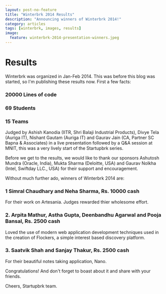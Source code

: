 ```yaml
---
layout: post-no-feature
title: "Winterbrk 2014 Results"
description: "Announcing winners of Winterbrk 2014!"
category: articles
tags: [winterbrk, images, results]
image:
  feature: winterbrk-2014-presentation-winners.jpeg
---
```


# Results

Winterbrk was organized in Jan-Feb 2014. This was before this blog was started, so I'm publishing these results now. First a few facts:

### 20000 Lines of code

### 69 Students

### 15 Teams

Judged by Ashish Kanodia (IITR, Shri Balaji Industrial Products), Divye Tela (Auriga IT), Nishant Gautam (Auriga IT) and Gaurav Jain (CA, Partner SC Bapna & Associates) in a live presentation followed by a Q&A session at MNIT, this was a very lively start of the Startupbrk series.

Before we get to the results, we would like to thank our sponsors Ashutosh Mundra (Oracle, India), Mukta Sharma (Deloitte, USA) and Gaurav Nolkha (Intel, Swiftday LLC., USA) for their support and encouragement.

Without much further ado, winners of Winterbrk 2014 are:

### 1 Simral Chaudhary and Neha Sharma, Rs. 10000 cash
For their work on Artesania. Judges rewarded thier wholesome effort.

### 2. Arpita Mathur, Astha Gupta, Deenbandhu Agarwal and Pooja Bansal, Rs. 2500 cash
Loved the use of modern web application development techniques used in the creation of Flockers, a simple interest based discovery platform.

### 3. Saatvik Shah and Sanjay Thakur, Rs. 2500 cash
For their beautiful notes taking application, Nano.

Congratulations! And don't forget to boast about it and share with your friends.

Cheers,
Startupbrk team.
